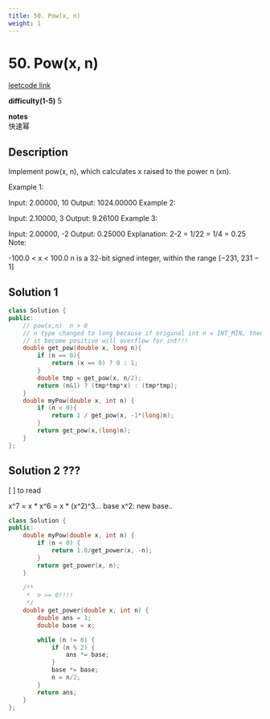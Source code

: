 ```yaml
---
title: 50. Pow(x, n)
weight: 1
---
```

# 50. Pow(x, n)

[leetcode link](https://leetcode.com/problems/powx-n/)

**difficulty(1-5)** 
5

**notes**   
快速幂

## Description

Implement pow(x, n), which calculates x raised to the power n (xn).

Example 1:

Input: 2.00000, 10
Output: 1024.00000
Example 2:

Input: 2.10000, 3
Output: 9.26100
Example 3:

Input: 2.00000, -2
Output: 0.25000
Explanation: 2-2 = 1/22 = 1/4 = 0.25
Note:

-100.0 < x < 100.0
n is a 32-bit signed integer, within the range [−231, 231 − 1]

## Solution 1

```c++
class Solution {
public:
    // pow(x,n)  n > 0
    // n type changed to long because if original int n = INT_MIN, then making
    // it become positive will overflow for int!!!
    double get_pow(double x, long n){
        if (n == 0){
            return (x == 0) ? 0 : 1;
        }
        double tmp = get_pow(x, n/2);
        return (n&1) ? (tmp*tmp*x) : (tmp*tmp);
    }
    double myPow(double x, int n) {
        if (n < 0){
            return 1 / get_pow(x, -1*(long)n);
        }
        return get_pow(x,(long)n);
    }
};
```

## Solution 2  ???

[ ] to read

x^7 = x * x^6 = x * (x^2)^3... 
    base                x^2: new base..

```c++
class Solution {
public:
    double myPow(double x, int n) {
        if (n < 0) {
            return 1.0/get_power(x, -n);
        }
        return get_power(x, n);
    }
    
    /**
     *  n >= 0!!!!
     */
    double get_power(double x, int n) {
        double ans = 1;
        double base = x;

        while (n != 0) {
            if (n % 2) {
                ans *= base;
            }
            base *= base;
            n = n/2;
        }
        return ans;
    }
};
```